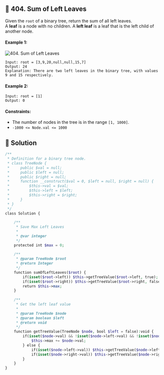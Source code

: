 ## 📝 404. Sum of Left Leaves  
Given the `root` of a binary tree, return the sum of all left leaves.  
A **leaf** is a node with no children. A **left leaf** is a leaf that is the left child of another node.  
     
  
#### Example 1:  
![404. Sum of Left Leaves](https://assets.leetcode.com/uploads/2021/04/08/leftsum-tree.jpg)

```
Input: root = [3,9,20,null,null,15,7]
Output: 24
Explanation: There are two left leaves in the binary tree, with values 9 and 15 respectively.

```
#### Example 2:  

```
Input: root = [1]
Output: 0

```
  
#### Constraints:  
+ The number of nodes in the tree is in the range `[1, 1000]`.  
+ `-1000 <= Node.val <= 1000`  
  
## 📝 Solution 
```php  
/**  
 * Definition for a binary tree node.  
 * class TreeNode {  
 *     public $val = null;  
 *     public $left = null;  
 *     public $right = null;  
 *     function __construct($val = 0, $left = null, $right = null) {  
 *         $this->val = $val;  
 *         $this->left = $left;  
 *         $this->right = $right;  
 *     }  
 * }  
 */  
class Solution {  
  
    /**  
     * Save Max Left Leaves  
     *  
     * @var integer  
     */  
    protected int $max = 0;  
      
    /**  
     * @param TreeNode $root  
     * @return Integer  
     */  
    function sumOfLeftLeaves($root) {  
        if(isset($root->left)) $this->getTreeValue($root->left, true);  
        if(isset($root->right)) $this->getTreeValue($root->right, false);  
        return $this->max;  
    }  
  
    /**  
     * Get the left leaf value  
     *  
     * @param TreeNode $node  
     * @param boolean $left  
     * @return void  
     */  
    function getTreeValue(TreeNode $node, bool $left = false):void {  
        if(isset($node->val) && !isset($node->left->val) && !isset($node->right->val) && $left === true) {  
            $this->max += $node->val;  
        } else {  
            if(isset($node->left->val)) $this->getTreeValue($node->left, true);  
            if(isset($node->right->val)) $this->getTreeValue($node->right);  
        }  
    }  
}  
```  
